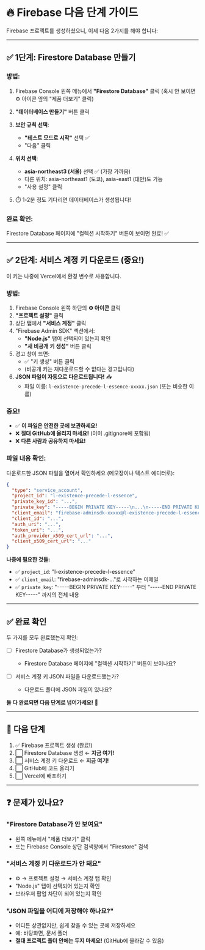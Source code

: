 # 🔥 Firebase 다음 단계 가이드

Firebase 프로젝트를 생성하셨으니, 이제 다음 2가지를 해야 합니다:

---

## ✅ 1단계: Firestore Database 만들기

### 방법:
1. Firebase Console 왼쪽 메뉴에서 **"Firestore Database"** 클릭
   (혹시 안 보이면 ⚙️ 아이콘 옆의 "제품 더보기" 클릭)
   
2. **"데이터베이스 만들기"** 버튼 클릭

3. **보안 규칙 선택**:
   - **"테스트 모드로 시작"** 선택 ✅
   - "다음" 클릭

4. **위치 선택**:
   - **asia-northeast3 (서울)** 선택 ✅ (가장 가까움)
   - 다른 위치: asia-northeast1 (도쿄), asia-east1 (대만)도 가능
   - "사용 설정" 클릭

5. ⏱️ 1-2분 정도 기다리면 데이터베이스가 생성됩니다!

### 완료 확인:
Firestore Database 페이지에 "컬렉션 시작하기" 버튼이 보이면 완료! ✅

---

## ✅ 2단계: 서비스 계정 키 다운로드 (중요!)

이 키는 나중에 Vercel에서 환경 변수로 사용합니다.

### 방법:
1. Firebase Console 왼쪽 하단의 **⚙️ 아이콘** 클릭
2. **"프로젝트 설정"** 클릭
3. 상단 탭에서 **"서비스 계정"** 클릭
4. "Firebase Admin SDK" 섹션에서:
   - **"Node.js"** 탭이 선택되어 있는지 확인
   - **"새 비공개 키 생성"** 버튼 클릭
5. 경고 창이 뜨면:
   - ✅ "키 생성" 버튼 클릭
   - (비공개 키는 재다운로드할 수 없다는 경고입니다)
6. **JSON 파일이 자동으로 다운로드됩니다!** 📥
   - 파일 이름: `l-existence-precede-l-essence-xxxxx.json` (또는 비슷한 이름)

### 중요!
- ✅ **이 파일은 안전한 곳에 보관하세요!**
- ❌ **절대 GitHub에 올리지 마세요!** (이미 .gitignore에 포함됨)
- ❌ **다른 사람과 공유하지 마세요!**

### 파일 내용 확인:
다운로드한 JSON 파일을 열어서 확인하세요 (메모장이나 텍스트 에디터로):

```json
{
  "type": "service_account",
  "project_id": "l-existence-precede-l-essence",
  "private_key_id": "...",
  "private_key": "-----BEGIN PRIVATE KEY-----\n...\n-----END PRIVATE KEY-----\n",
  "client_email": "firebase-adminsdk-xxxxx@l-existence-precede-l-essence.iam.gserviceaccount.com",
  "client_id": "...",
  "auth_uri": "...",
  "token_uri": "...",
  "auth_provider_x509_cert_url": "...",
  "client_x509_cert_url": "..."
}
```

**나중에 필요한 것들:**
- ✅ `project_id`: "l-existence-precede-l-essence"
- ✅ `client_email`: "firebase-adminsdk-..."로 시작하는 이메일
- ✅ `private_key`: "-----BEGIN PRIVATE KEY-----" 부터 "-----END PRIVATE KEY-----" 까지의 전체 내용

---

## ✅ 완료 확인

두 가지를 모두 완료했는지 확인:

- [ ] Firestore Database가 생성되었는가?
  - Firestore Database 페이지에 "컬렉션 시작하기" 버튼이 보이나요?
  
- [ ] 서비스 계정 키 JSON 파일을 다운로드했는가?
  - 다운로드 폴더에 JSON 파일이 있나요?

**둘 다 완료되면 다음 단계로 넘어가세요!** 🚀

---

## 🎯 다음 단계

1. ✅ Firebase 프로젝트 생성 (완료!)
2. ⬜ Firestore Database 생성 ← **지금 여기!**
3. ⬜ 서비스 계정 키 다운로드 ← **지금 여기!**
4. ⬜ GitHub에 코드 올리기
5. ⬜ Vercel에 배포하기

---

## ❓ 문제가 있나요?

### "Firestore Database가 안 보여요"
- 왼쪽 메뉴에서 "제품 더보기" 클릭
- 또는 Firebase Console 상단 검색창에서 "Firestore" 검색

### "서비스 계정 키 다운로드가 안 돼요"
- ⚙️ → 프로젝트 설정 → 서비스 계정 탭 확인
- "Node.js" 탭이 선택되어 있는지 확인
- 브라우저 팝업 차단이 되어 있는지 확인

### "JSON 파일을 어디에 저장해야 하나요?"
- 어디든 상관없지만, 쉽게 찾을 수 있는 곳에 저장하세요
- 예: 바탕화면, 문서 폴더
- **절대 프로젝트 폴더 안에는 두지 마세요!** (GitHub에 올라갈 수 있음)

